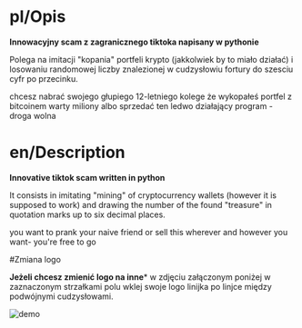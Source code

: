 # pl/Opis
**Innowacyjny scam z zagranicznego tiktoka napisany w pythonie**

Polega na imitacji "kopania" portfeli krypto (jakkolwiek by to miało działać) i losowaniu randomowej liczby znalezionej w cudzysłowiu fortury do szesciu cyfr po przecinku.

chcesz nabrać swojego głupiego 12-letniego kolege że wykopałeś portfel z bitcoinem warty miliony albo sprzedać ten ledwo działający program - droga wolna


# en/Description
**Innovative tiktok scam written in python**

It consists in imitating "mining" of cryptocurrency wallets (however it is supposed to work) and drawing the number of the found "treasure" in quotation marks up to six decimal places.

you want to prank your naive friend or sell this wherever and however you want- you're free to go



#Zmiana logo

**Jeżeli chcesz zmienić logo na inne*** 
w zdjęciu załączonym poniżej w zaznaczonym strzałkami polu wklej swoje logo linijka po linjce między podwójnymi cudzysłowami.

![demo](starymisiada/logo.png)
